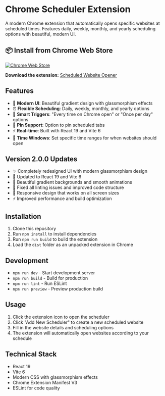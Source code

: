 # Chrome Scheduler Extension

A modern Chrome extension that automatically opens specific websites at scheduled times. Features daily, weekly, monthly, and yearly scheduling options with beautiful, modern UI.

## 📦 Install from Chrome Web Store

[![Chrome Web Store](https://img.shields.io/badge/Chrome%20Web%20Store-Install-blue?logo=google-chrome)](https://chromewebstore.google.com/detail/scheduled-website-opener/peimippheccjbhianpahacphickkbbjl?authuser=0&hl=en-GB)

**Download the extension:** [Scheduled Website Opener](https://chromewebstore.google.com/detail/scheduled-website-opener/peimippheccjbhianpahacphickkbbjl?authuser=0&hl=en-GB)

## Features

- 🎨 **Modern UI**: Beautiful gradient design with glassmorphism effects
- ⏰ **Flexible Scheduling**: Daily, weekly, monthly, and yearly options
- 🔄 **Smart Triggers**: "Every time on Chrome open" or "Once per day" options
- 📌 **Pin Support**: Option to pin scheduled tabs
- ⚡ **Real-time**: Built with React 19 and Vite 6
- 🎯 **Time Windows**: Set specific time ranges for when websites should open

## Version 2.0.0 Updates

- ✨ Completely redesigned UI with modern glassmorphism design
- 🚀 Updated to React 19 and Vite 6
- 🎨 Beautiful gradient backgrounds and smooth animations
- 🔧 Fixed all linting issues and improved code structure
- 📱 Responsive design that works on all screen sizes
- ⚡ Improved performance and build optimization

## Installation

1. Clone this repository
2. Run `npm install` to install dependencies
3. Run `npm run build` to build the extension
4. Load the `dist` folder as an unpacked extension in Chrome

## Development

- `npm run dev` - Start development server
- `npm run build` - Build for production
- `npm run lint` - Run ESLint
- `npm run preview` - Preview production build

## Usage

1. Click the extension icon to open the scheduler
2. Click "Add New Scheduler" to create a new scheduled website
3. Fill in the website details and scheduling options
4. The extension will automatically open websites according to your schedule

## Technical Stack

- React 19
- Vite 6
- Modern CSS with glassmorphism effects
- Chrome Extension Manifest V3
- ESLint for code quality

